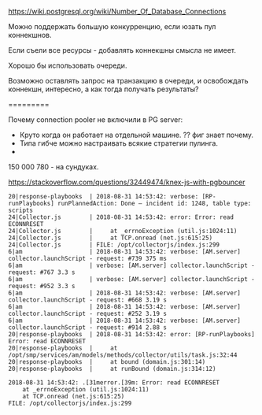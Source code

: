 https://wiki.postgresql.org/wiki/Number_Of_Database_Connections

Можно поддержать большую конкурренцию, если юзать пул коннекшнов.

Если съели все ресурсы - добавлять коннекшны смысла не имеет.

Хорошо бы использовать очереди.

Возможно оставлять запрос на транзакцию в очереди, и освобождать коннекшн, интересно, а как тогда получать результаты?

=========

Почему connection pooler не включили в PG server:

* Круто когда он работает на отдельной машине. ?? фиг знает почему.
* Типа гибче можно настраивать всякие стратегии пулинга.
* 


150 000
780 - на сундуках.

https://stackoverflow.com/questions/32449474/knex-js-with-pgbouncer


```
20|response-playbooks  | 2018-08-31 14:53:42: verbose: [RP-runPlaybooks] runPlannedAction: Done — incident id: 1248, table type: scripts
24|Collector.js        | 2018-08-31 14:53:42: error: Error: read ECONNRESET
24|Collector.js        |     at _errnoException (util.js:1024:11)
24|Collector.js        |     at TCP.onread (net.js:615:25) 
24|Collector.js        | FILE: /opt/collectorjs/index.js:299
6|am                   | 2018-08-31 14:53:42: verbose: [AM.server] collector.launchScript - request: #739 375 ms
6|am                   | verbose: [AM.server] collector.launchScript - request: #767 3.3 s
6|am                   | verbose: [AM.server] collector.launchScript - request: #952 3.3 s
6|am                   | 2018-08-31 14:53:42: verbose: [AM.server] collector.launchScript - request: #668 3.19 s
6|am                   | 2018-08-31 14:53:42: verbose: [AM.server] collector.launchScript - request: #252 3.19 s
6|am                   | 2018-08-31 14:53:42: verbose: [AM.server] collector.launchScript - request: #914 2.88 s
20|response-playbooks  | 2018-08-31 14:53:42: error: [RP-runPlaybooks] Error: read ECONNRESET
20|response-playbooks  |     at /opt/smp/services/am/models/methods/collector/utils/task.js:32:44
20|response-playbooks  |     at bound (domain.js:301:14)
20|response-playbooks  |     at runBound (domain.js:314:12)
```

```
2018-08-31 14:53:42: .[31merror.[39m: Error: read ECONNRESET
    at _errnoException (util.js:1024:11)
    at TCP.onread (net.js:615:25)
FILE: /opt/collectorjs/index.js:299
```
